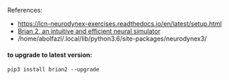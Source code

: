 References:
-  https://lcn-neurodynex-exercises.readthedocs.io/en/latest/setup.html
-  [Brian 2, an intuitive and efficient neural simulator
](https://elifesciences.org/articles/47314)
-  /home/abolfazl/.local/lib/python3.6/site-packages/neurodynex3/


#### to upgrade to latest version:
```
pip3 install brian2 --upgrade
```
